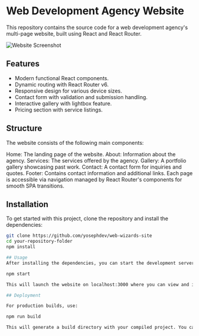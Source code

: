 # Web Development Agency Website

This repository contains the source code for a web development agency's multi-page website, built using React and React Router.

![Website Screenshot](./public/assets/images/WebWizards-big.png)

## Features

- Modern functional React components.
- Dynamic routing with React Router v6.
- Responsive design for various device sizes.
- Contact form with validation and submission handling.
- Interactive gallery with lightbox feature.
- Pricing section with service listings.

## Structure

The website consists of the following main components:

Home: The landing page of the website.
About: Information about the agency.
Services: The services offered by the agency.
Gallery: A portfolio gallery showcasing past work.
Contact: A contact form for inquiries and quotes.
Footer: Contains contact information and additional links.
Each page is accessible via navigation managed by React Router's <Link> components for smooth SPA transitions.

## Installation

To get started with this project, clone the repository and install the dependencies:

```bash
git clone https://github.com/yosephdev/web-wizards-site
cd your-repository-folder
npm install

## Usage
After installing the dependencies, you can start the development server by running:

npm start

This will launch the website on localhost:3000 where you can view and interact with the application.

## Deployment

For production builds, use: 

npm run build

This will generate a build directory with your compiled project. You can deploy this to your preferred hosting service.
